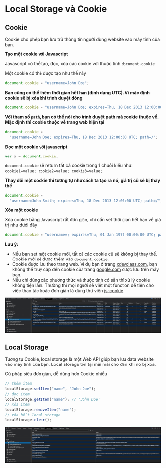 # Local Storage và Cookie

## Cookie

Cookie cho phép bạn lưu trữ thông tin người dùng website vào máy tính của bạn.

**Tạo một cookie với Javascript**

Javascript có thể tạo, đọc, xóa các cookie với thuộc tính `document.cookie`

Một cookie có thể được tạo như thế này

```javascript
document.cookie = "username=John Doe";
```

**Bạn cũng có thể thêm thời gian hết hạn (định dạng UTC). Vì mặc định cookie sẽ bị xóa khi trình duyệt đóng.**

```javascript
document.cookie = "username=John Doe; expires=Thu, 18 Dec 2013 12:00:00 UTC";
```

**Với tham số `path`, bạn có thể nói cho trình duyệt path mà cookie thuộc về. Mặc định thì cookie thuộc về trang web hiện tại**

```javascript
document.cookie =
  "username=John Doe; expires=Thu, 18 Dec 2013 12:00:00 UTC; path=/";
```

**Đọc một cookie với javascript**

```javascript
var x = document.cookie;
```

`document.cookie` sẽ return tất cả cookie trong 1 chuỗi kiểu như: `cookie1=value; cookie2=value; cookie3=value;`

**Thay đổi một cookie thì tương tự như cách ta tạo ra nó, giá trị cũ sẽ bị thay thế**

```javascript
document.cookie =
  "username=John Smith; expires=Thu, 18 Dec 2013 12:00:00 UTC; path=/";
```

**Xóa một cookie**

Xóa cookie bằng Javascript rất đơn giản, chỉ cần set thời gian hết hạn về giá trị như dưới đây

```javascript
document.cookie = "username=; expires=Thu, 01 Jan 1970 00:00:00 UTC; path=/;";
```

**Lưu ý:**

- Nếu bạn set một cookie mới, tất cả các cookie cũ sẽ không bị thay thế. Cookie mới sẽ được thêm vào `document.cookie`.
- Cookie được lưu theo trang web. Ví dụ bạn ở trang [xdevclass.com](xdevclass.com), bạn không thể truy cập đến cookie của trang [google.com](google.com) được lưu trên máy bạn.
- Nếu chỉ dùng các phương thức và thuộc tính có sẵn thì xử lý cookie không tiện lắm. Thường thì mọi người sẽ viết một function để tiện cho việc thao tác hoặc đơn giản là dùng thư viện [js-cookie](https://github.com/js-cookie/js-cookie)

![Xem cookie bằng trình duyệt](cookie-1024x234.png)

## Local Storage

Tương tự Cookie, local storage là một Web API giúp bạn lưu data website vào máy tính của bạn. Local storage tồn tại mãi mãi cho đến khi nó bị xóa.

Cú pháp siêu đơn giản, dễ dùng hơn Cookie nhiều

```javascript
// thêm item
localStorage.setItem("name", "John Doe");
// đọc item
localStorage.getItem("name"); // 'John Doe'
// xóa item
localStorage.removeItem("name");
// xóa hết local storage
localStorage.clear();
```

![Xem Local Storage bằng trình duyệt](local-storage-1024x236.png)
